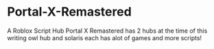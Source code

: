 # Portal-X-Remastered
A Roblox Script Hub
Portal X Remastered has 2 hubs at the time of this writing owl hub and solaris each has alot of games and more scripts!
